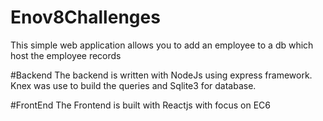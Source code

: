 # Enov8Challenges

This simple web application allows you to add an employee to a db which host the employee records

#Backend
The backend is written with NodeJs using express framework. Knex was use to build the queries and Sqlite3 for database.

#FrontEnd
The Frontend is built with Reactjs with focus on EC6
